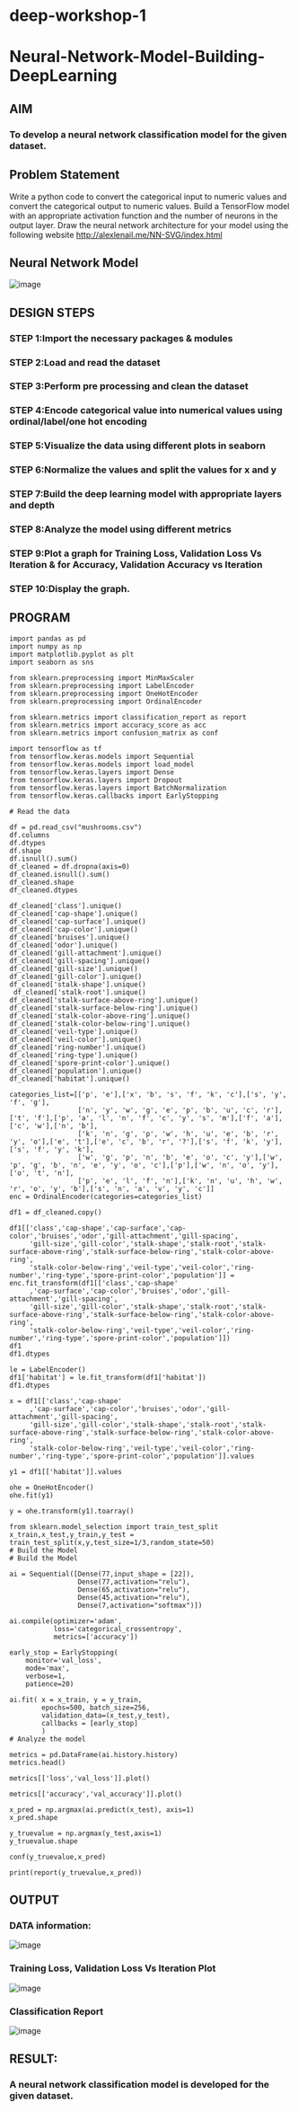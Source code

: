 # deep-workshop-1
# Neural-Network-Model-Building-DeepLearning
## AIM
### To develop a neural network classification model for the given dataset.

## Problem Statement

Write a python code to convert the categorical input to numeric values and  convert the categorical output to numeric values.  Build a TensorFlow model with an appropriate activation function and the number of neurons in the output layer. Draw the neural network architecture for your model using the following website
http://alexlenail.me/NN-SVG/index.html
## Neural Network Model
![image](https://github.com/gpavithra673/Neural-Network-Model-Building-DeepLearning/assets/93427264/c8a1fa24-80ff-4e6d-aa06-c688c311f376)

## DESIGN STEPS

### STEP 1:Import the necessary packages & modules

### STEP 2:Load and read the dataset

### STEP 3:Perform pre processing and clean the dataset

### STEP 4:Encode categorical value into numerical values using ordinal/label/one hot encoding

### STEP 5:Visualize the data using different plots in seaborn

### STEP 6:Normalize the values and split the values for x and y

### STEP 7:Build the deep learning model with appropriate layers and depth

### STEP 8:Analyze the model using different metrics

### STEP 9:Plot a graph for Training Loss, Validation Loss Vs Iteration & for Accuracy, Validation Accuracy vs Iteration

### STEP 10:Display the graph.
## PROGRAM

```
import pandas as pd
import numpy as np
import matplotlib.pyplot as plt
import seaborn as sns

from sklearn.preprocessing import MinMaxScaler
from sklearn.preprocessing import LabelEncoder
from sklearn.preprocessing import OneHotEncoder
from sklearn.preprocessing import OrdinalEncoder

from sklearn.metrics import classification_report as report
from sklearn.metrics import accuracy_score as acc
from sklearn.metrics import confusion_matrix as conf

import tensorflow as tf
from tensorflow.keras.models import Sequential
from tensorflow.keras.models import load_model
from tensorflow.keras.layers import Dense
from tensorflow.keras.layers import Dropout
from tensorflow.keras.layers import BatchNormalization
from tensorflow.keras.callbacks import EarlyStopping

# Read the data

df = pd.read_csv("mushrooms.csv")
df.columns
df.dtypes
df.shape
df.isnull().sum()
df_cleaned = df.dropna(axis=0)
df_cleaned.isnull().sum()
df_cleaned.shape
df_cleaned.dtypes

df_cleaned['class'].unique()
df_cleaned['cap-shape'].unique()
df_cleaned['cap-surface'].unique()
df_cleaned['cap-color'].unique()
df_cleaned['bruises'].unique()
df_cleaned['odor'].unique()
df_cleaned['gill-attachment'].unique()
df_cleaned['gill-spacing'].unique()
df_cleaned['gill-size'].unique()
df_cleaned['gill-color'].unique()
df_cleaned['stalk-shape'].unique()
 df_cleaned['stalk-root'].unique() 
df_cleaned['stalk-surface-above-ring'].unique()
df_cleaned['stalk-surface-below-ring'].unique()
df_cleaned['stalk-color-above-ring'].unique()
df_cleaned['stalk-color-below-ring'].unique()
df_cleaned['veil-type'].unique()
df_cleaned['veil-color'].unique()
df_cleaned['ring-number'].unique()
df_cleaned['ring-type'].unique()
df_cleaned['spore-print-color'].unique()
df_cleaned['population'].unique()
df_cleaned['habitat'].unique()

categories_list=[['p', 'e'],['x', 'b', 's', 'f', 'k', 'c'],['s', 'y', 'f', 'g'],
                 ['n', 'y', 'w', 'g', 'e', 'p', 'b', 'u', 'c', 'r'],['t', 'f'],['p', 'a', 'l', 'n', 'f', 'c', 'y', 's', 'm'],['f', 'a'],['c', 'w'],['n', 'b'],
                 ['k', 'n', 'g', 'p', 'w', 'h', 'u', 'e', 'b', 'r', 'y', 'o'],['e', 't'],['e', 'c', 'b', 'r', '?'],['s', 'f', 'k', 'y'],['s', 'f', 'y', 'k'],
                 ['w', 'g', 'p', 'n', 'b', 'e', 'o', 'c', 'y'],['w', 'p', 'g', 'b', 'n', 'e', 'y', 'o', 'c'],['p'],['w', 'n', 'o', 'y'],['o', 't', 'n'],
                 ['p', 'e', 'l', 'f', 'n'],['k', 'n', 'u', 'h', 'w', 'r', 'o', 'y', 'b'],['s', 'n', 'a', 'v', 'y', 'c']]
enc = OrdinalEncoder(categories=categories_list)

df1 = df_cleaned.copy()

df1[['class','cap-shape','cap-surface','cap-color','bruises','odor','gill-attachment','gill-spacing',
     'gill-size','gill-color','stalk-shape','stalk-root','stalk-surface-above-ring','stalk-surface-below-ring','stalk-color-above-ring',
     'stalk-color-below-ring','veil-type','veil-color','ring-number','ring-type','spore-print-color','population']] = enc.fit_transform(df1[['class','cap-shape'
     ,'cap-surface','cap-color','bruises','odor','gill-attachment','gill-spacing',
     'gill-size','gill-color','stalk-shape','stalk-root','stalk-surface-above-ring','stalk-surface-below-ring','stalk-color-above-ring',
     'stalk-color-below-ring','veil-type','veil-color','ring-number','ring-type','spore-print-color','population']])
df1
df1.dtypes

le = LabelEncoder()
df1['habitat'] = le.fit_transform(df1['habitat'])
df1.dtypes

x = df1[['class','cap-shape'
     ,'cap-surface','cap-color','bruises','odor','gill-attachment','gill-spacing',
     'gill-size','gill-color','stalk-shape','stalk-root','stalk-surface-above-ring','stalk-surface-below-ring','stalk-color-above-ring',
     'stalk-color-below-ring','veil-type','veil-color','ring-number','ring-type','spore-print-color','population']].values
         
y1 = df1[['habitat']].values

ohe = OneHotEncoder()
ohe.fit(y1)

y = ohe.transform(y1).toarray()

from sklearn.model_selection import train_test_split
x_train,x_test,y_train,y_test = train_test_split(x,y,test_size=1/3,random_state=50)
# Build the Model
# Build the Model

ai = Sequential([Dense(77,input_shape = [22]),
                 Dense(77,activation="relu"),
                 Dense(65,activation="relu"),
                 Dense(45,activation="relu"),
                 Dense(7,activation="softmax")])

ai.compile(optimizer='adam',
           loss='categorical_crossentropy',
           metrics=['accuracy'])

early_stop = EarlyStopping(
    monitor='val_loss',
    mode='max', 
    verbose=1, 
    patience=20)
    
ai.fit( x = x_train, y = y_train,
        epochs=500, batch_size=256,
        validation_data=(x_test,y_test),
        callbacks = [early_stop]
        ) 
# Analyze the model

metrics = pd.DataFrame(ai.history.history)
metrics.head()

metrics[['loss','val_loss']].plot()

metrics[['accuracy','val_accuracy']].plot()

x_pred = np.argmax(ai.predict(x_test), axis=1)
x_pred.shape

y_truevalue = np.argmax(y_test,axis=1)
y_truevalue.shape

conf(y_truevalue,x_pred)

print(report(y_truevalue,x_pred))
```


## OUTPUT
### DATA information:
![image](https://github.com/gpavithra673/Neural-Network-Model-Building-DeepLearning/assets/93427264/3057757f-37d2-4feb-8be7-2b267fc9f239)


### Training Loss, Validation Loss Vs Iteration Plot

![image](https://github.com/gpavithra673/Neural-Network-Model-Building-DeepLearning/assets/93427264/56e4c0ae-de86-4207-ad55-3066f0f026cf)

### Classification Report

![image](https://github.com/gpavithra673/Neural-Network-Model-Building-DeepLearning/assets/93427264/816a4ec1-5c4e-4ddd-bc6b-c4b47b398b42)

## RESULT:
### A neural network classification model is developed for the given dataset.
